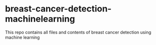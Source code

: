 # breast-cancer-detection-machinelearning
This repo contains all files and contents of breast cancer detection using machine learning
